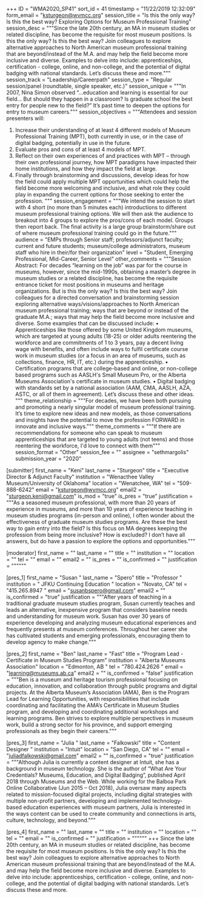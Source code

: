 +++
ID = "WMA2020_SP41"
sort_id = 41
timestamp = "11/22/2019 12:32:09"
form_email = "ksturgeon@wvmcc.org"
session_title = "Is this the only way? Is this the best way? Exploring Options for Museum Professional Training"
session_desc = """Since the late 20th century, an MA in museum studies or related discipline, has become the requisite for most museum positions. Is this the only way? Is this the best way?  Join colleagues to explore alternative approaches to North American museum professional training that are beyond/instead of the M.A. and may help the field become more inclusive and diverse. Examples to delve into include:  apprenticeships, certification - college, online, and non-college, and the potential of digital badging with national standards. Let’s discuss these and more."""
session_track = "Leadership/Careerpath"
session_type = "Regular session/panel (roundtable, single speaker, etc.)"
session_unique = """In 2007, Nina Simon observed “…education and learning is essential for our field…  But should they happen in a classroom? Is graduate school the best entry for people new to the field?” It’s past time to deepen the options for entry to museum careers."""
session_objectives = """Attendees and session presenters will:
1)	Increase their understanding of at least 4 different models of Museum Professional Training (MPT), both currently in use, or in the case of digital badging, potentially in use in the future.
2)	Evaluate pros and cons of at least 4 models of MPT.
3)	Reflect on their own experiences of and practices with MPT – through their own professional journey, how MPT paradigms have impacted their home institutions, and how they impact the field at large.
4)	Finally through brainstorming and discussions, develop ideas for how the field could apply multiple MPT opportunities which could help the field become more welcoming and inclusive, and what role they could play in expanding the current options for those seeking to enter the profession.
"""
session_engagement = """We intend the session to start with 4 short (no more than 5 minutes each) introductions to different museum professional training options. We will then ask the audience to breakout into 4 groups to explore the pros/cons of each model. Groups then report back. The final activity is a large group brainstorm/share out of where museum professional training could go in the future."""
audience = "EMPs through Senior staff; professors/adjunct faculty; current and future students; museum/college administrators, museum staff who hire in their/for their organization"
level = "Student, Emerging Professional, Mid-Career, Senior Level"
other_comments = """Session Abstract:  For decades “learning on the job” was par for the course in museums, however, since the mid-1990s, obtaining a master’s degree in museum studies or a related discipline, has become the requisite entrance ticket for most positions in museums and heritage organizations. But is this the only way? Is this the best way?
Join colleagues for a directed conversation and brainstorming session exploring alternative ways/visions/approaches to North American museum professional training; ways that are beyond or instead of the graduate M.A.; ways that may help the field become more inclusive and diverse. Some examples that can be discussed include:
•	Apprenticeships like those offered by some United Kingdom museums, which are targeted at young adults (18-25) or older adults reentering the workforce and are commitments of 1 to 3 years, pay a decent living wage with benefits, and often include ways to fulfil certificate course work in museum studies (or a focus in an area of museums, such as collections, finance, HR, IT, etc.) during the apprenticeship.
•	Certification programs that are college-based and online, or non-college based programs such as AASLH's Small Museum Pro, or the Alberta Museums Association's certificate in museum studies.
•	Digital badging with standards set by a national association (AAM, CMA, AASLH, AZA, ASTC, or all of them in agreement).
Let’s discuss these and other ideas.
"""
theme_relationship = """For decades, we have been both pursuing and promoting a nearly singular model of museum professional training. It’s time to explore new ideas and new models, as those conversations and insights have the potential to move the profession FORWARD in innovate and inclusive ways."""
theme_comments = """If there are recommendations for someone who can speak to museum apprenticeships that are targeted to young adults (not teens) and those reentering the workforce, I'd love to connect with them"""
session_format = "Other"
session_fee = ""
assignee = "sethmargolis"
submission_year = "2020"

[submitter]
first_name = "Keni"
last_name = "Sturgeon"
title = "Executive Director & Adjunct Faculty"
institution = "Wenacthee Valley Museum/University of Oklahoma"
location = "Wenatchee, WA"
tel = "509-888-6242"
email = "ksturgeon@wvmcc.org"
email2 = "sturgeon.keni@gmail.com"
is_mod = "true"
is_pres = "true"
justification = """As a seasoned museum professional, with more than 20 years of experience in museums, and more than 10 years of experience teaching in museum studies programs (in-person and online), I often wonder about the effectiveness of graduate museum studies programs. Are these the best way to gain entry into the field? Is this focus on MA degrees keeping the profession from being more inclusive? How is excluded?  I don’t have all answers, but do have a passion to explore the options and opportunities."""

[moderator]
first_name = ""
last_name = ""
title = ""
institution = ""
location = ""
tel = ""
email = ""
email2 = ""
is_pres = ""
is_confirmed = ""
justification = """"""

[pres_1]
first_name = "Susan "
last_name = "Spero"
title = "Professor  "
institution = " JFKU Continuing Education "
location = "Novato, CA"
tel = "415.265.8947 "
email = "susanbspero@gmail.com"
email2 = ""
is_confirmed = "true"
justification = """After years of teaching in a traditional graduate museum studies program, Susan currently teaches and leads an alternative, inexpensive program that considers baseline needs and understanding for museum work.  Susan has over 30 years of experience developing and analyzing museum educational experiences and frequently presents at museum conferences. Throughout her career she has cultivated students and emerging professionals, encouraging them to develop agency to make change."""

[pres_2]
first_name = "Ben"
last_name = "Fast"
title = "Program Lead - Certificate in Museum Studies Program"
institution = "Alberta Museums Association"
location = "Edmonton, AB "
tel = "780.424.2626 "
email = "learning@museums.ab.ca"
email2 = ""
is_confirmed = "false"
justification = """Ben is a museum and heritage tourism professional focusing on education, innovation, and collaboration through public programs and digital projects. At the Alberta Museum’s Association (AMA), Ben is the Program Lead for Learning Opportunities, with responsibilities that include coordinating and facilitating the AMA’s Certificate in Museum Studies program, and developing and coordinating additional workshops and learning programs. Ben strives to explore multiple perspectives in museum work, build a strong sector for his province, and support emerging professionals as they begin their careers."""

[pres_3]
first_name = "Julia "
last_name = "Falkowski"
title = "Content Designer "
institution = "Intuit"
location = "San Diego, CA"
tel = ""
email = "juliadfalkowski@gmail.com"
email2 = ""
is_confirmed = "true"
justification = """Although Julia is currently a content designer at Intuit, she has a background in museum technology. She is the author of “What Are Your Credentials? Museums, Education, and Digital Badging”, published April 2018 through Museums and the Web.  While working for the Balboa Park Online Collaborative (Jun 2015 – Oct 2018), Julia oversaw many aspects related to mission-focused digital projects, including  digital strategies with multiple non-profit partners, developing and implemented technology-based education experiences with museum partners,  Julia is interested in the ways content can be used to create community and connections in arts, culture, technology, and beyond."""

[pres_4]
first_name = ""
last_name = ""
title = ""
institution = ""
location = ""
tel = ""
email = ""
is_confirmed = ""
justification = """"""
+++
Since the late 20th century, an MA in museum studies or related discipline, has become the requisite for most museum positions. Is this the only way? Is this the best way?  Join colleagues to explore alternative approaches to North American museum professional training that are beyond/instead of the M.A. and may help the field become more inclusive and diverse. Examples to delve into include:  apprenticeships, certification - college, online, and non-college, and the potential of digital badging with national standards. Let’s discuss these and more.